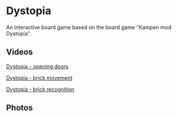 Dystopia
========

An interactive board game based on the board game "Kampen mod Dystopia".

Videos
------

[Dystopia - opening doors](http://youtu.be/q70jRrMF240)

[Dystopia - brick movement](http://youtu.be/2pPu2RXxLaE)

[Dystopia - brick recognition](http://youtu.be/lE4cS93vqYw)

Photos
------


